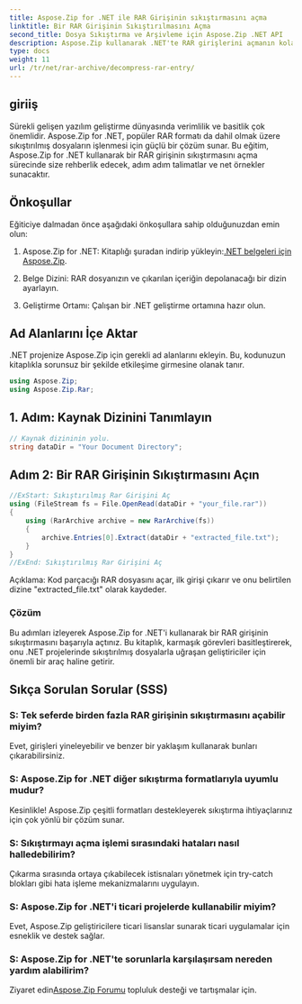 ```yaml
---
title: Aspose.Zip for .NET ile RAR Girişinin sıkıştırmasını açma
linktitle: Bir RAR Girişinin Sıkıştırılmasını Açma
second_title: Dosya Sıkıştırma ve Arşivleme için Aspose.Zip .NET API
description: Aspose.Zip kullanarak .NET'te RAR girişlerini açmanın kolaylığını keşfedin. Bu güçlü kitaplıkla sıkıştırılmış dosyaları zahmetsizce işleyin.
type: docs
weight: 11
url: /tr/net/rar-archive/decompress-rar-entry/
---
```


## giriiş

Sürekli gelişen yazılım geliştirme dünyasında verimlilik ve basitlik çok önemlidir. Aspose.Zip for .NET, popüler RAR formatı da dahil olmak üzere sıkıştırılmış dosyaların işlenmesi için güçlü bir çözüm sunar. Bu eğitim, Aspose.Zip for .NET kullanarak bir RAR girişinin sıkıştırmasını açma sürecinde size rehberlik edecek, adım adım talimatlar ve net örnekler sunacaktır.

## Önkoşullar

Eğiticiye dalmadan önce aşağıdaki önkoşullara sahip olduğunuzdan emin olun:

1.  Aspose.Zip for .NET: Kitaplığı şuradan indirip yükleyin:[.NET belgeleri için Aspose.Zip](https://reference.aspose.com/zip/net/).

2. Belge Dizini: RAR dosyanızın ve çıkarılan içeriğin depolanacağı bir dizin ayarlayın.

3. Geliştirme Ortamı: Çalışan bir .NET geliştirme ortamına hazır olun.

## Ad Alanlarını İçe Aktar

.NET projenize Aspose.Zip için gerekli ad alanlarını ekleyin. Bu, kodunuzun kitaplıkla sorunsuz bir şekilde etkileşime girmesine olanak tanır.

```csharp
using Aspose.Zip;
using Aspose.Zip.Rar;
```

## 1. Adım: Kaynak Dizinini Tanımlayın

```csharp
// Kaynak dizininin yolu.
string dataDir = "Your Document Directory";
```

## Adım 2: Bir RAR Girişinin Sıkıştırmasını Açın

```csharp
//ExStart: Sıkıştırılmış Rar Girişini Aç
using (FileStream fs = File.OpenRead(dataDir + "your_file.rar"))
{
    using (RarArchive archive = new RarArchive(fs))
    {
        archive.Entries[0].Extract(dataDir + "extracted_file.txt");
    }
}
//ExEnd: Sıkıştırılmış Rar Girişini Aç
```

Açıklama: Kod parçacığı RAR dosyasını açar, ilk girişi çıkarır ve onu belirtilen dizine "extracted_file.txt" olarak kaydeder.

### Çözüm

Bu adımları izleyerek Aspose.Zip for .NET'i kullanarak bir RAR girişinin sıkıştırmasını başarıyla açtınız. Bu kitaplık, karmaşık görevleri basitleştirerek, onu .NET projelerinde sıkıştırılmış dosyalarla uğraşan geliştiriciler için önemli bir araç haline getirir.

## Sıkça Sorulan Sorular (SSS)

### S: Tek seferde birden fazla RAR girişinin sıkıştırmasını açabilir miyim?
Evet, girişleri yineleyebilir ve benzer bir yaklaşım kullanarak bunları çıkarabilirsiniz.

### S: Aspose.Zip for .NET diğer sıkıştırma formatlarıyla uyumlu mudur?
Kesinlikle! Aspose.Zip çeşitli formatları destekleyerek sıkıştırma ihtiyaçlarınız için çok yönlü bir çözüm sunar.

### S: Sıkıştırmayı açma işlemi sırasındaki hataları nasıl halledebilirim?
Çıkarma sırasında ortaya çıkabilecek istisnaları yönetmek için try-catch blokları gibi hata işleme mekanizmalarını uygulayın.

### S: Aspose.Zip for .NET'i ticari projelerde kullanabilir miyim?
Evet, Aspose.Zip geliştiricilere ticari lisanslar sunarak ticari uygulamalar için esneklik ve destek sağlar.

### S: Aspose.Zip for .NET'te sorunlarla karşılaşırsam nereden yardım alabilirim?
 Ziyaret edin[Aspose.Zip Forumu](https://forum.aspose.com/c/zip/37) topluluk desteği ve tartışmalar için.